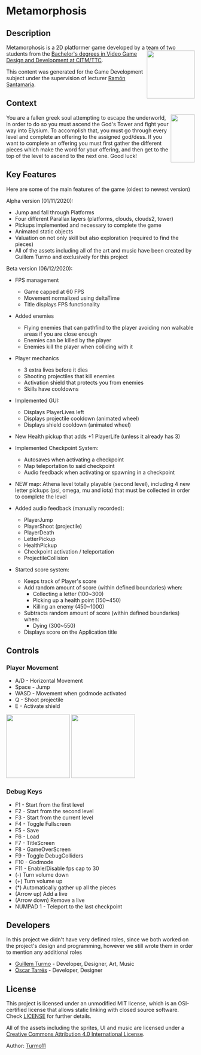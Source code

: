 # Metamorphosis

## Description

Metamorphosis is a 2D platformer game developed by a team of two students<img align="right" width="128" height="128" src="https://github.com/Turmo11/Metamorphosis/blob/master/Screenshots/uwu_logo_black.png"> from the [Bachelor's degrees in Video Game Design and Development at CITM/TTC](<https://www.citm.upc.edu/ing/estudis/graus-videojocs/>). 



This content was generated for the Game Development subject under the supervision of lecturer [Ramón Santamaria](<https://www.linkedin.com/in/raysan/>). 

## Context

<img align="right" width="64" height="128" src="https://github.com/Turmo11/Metamorphosis/blob/master/Screenshots/goal.gif">
You are a fallen greek soul attempting to escape the underworld, in order to do so you must ascend the God's Tower and fight your way into Elysium. To accomplish that, you must go through every level and complete an offering to the assigned god/dess. If you want to complete an offering you must first gather the different pieces which make the word for your offering, and then get to the top of the level to ascend to the next one. Good luck! 


## Key Features

Here are some of the main features of the game (oldest to newest version)

Alpha version (01/11/2020):
 - Jump and fall through Platforms
 - Four different Parallax layers (platforms, clouds, clouds2, tower)
 - Pickups implemented and necessary to complete the game
 - Animated static objects
 - Valuation on not only skill but also exploration (required to find the pieces)
 - All of the assets including all of the art and music have been created by Guillem Turmo and exclusively for this project

Beta version (06/12/2020):
 - FPS management
    - Game capped at 60 FPS
    - Movement normalized using deltaTime
    - Title displays FPS functionality
    
 - Added enemies
    - Flying enemies that can pathfind to the player avoiding non walkable areas if you are close enough
    - Enemies can be killed by the player
    - Enemies kill the player when colliding with it
    
 - Player mechanics
    - 3 extra lives before it dies
    - Shooting projectiles that kill enemies
    - Activation shield that protects you from enemies
    - Skills have cooldowns
    
 - Implemented GUI:
    - Displays PlayerLives left
    - Displays projectile cooldown (animated wheel)
    - Displays shield cooldown (animated wheel)
    
 - New Health pickup that adds +1 PlayerLife (unless it already has 3) 
 
 - Implemented Checkpoint System:
    - Autosaves when activating a checkpoint
    - Map teleportation to said checkpoint
    - Audio feedback when activating or spawning in a checkpoint
    
 - NEW map: Athena level totally playable (second level), including 4 new letter pickups (psi, omega, mu and iota) that must be collected in order to complete the level 
 
 - Added audio feedback (manually recorded):
    - PlayerJump
    - PlayerShoot (projectile)
    - PlayerDeath
    - LetterPickup
    - HealthPickup
    - Checkpoint activation / teleportation
    - ProjectileCollision
    
- Started score system:
    - Keeps track of Player's score
    - Add random amount of score (within defined boundaries) when:
        - Collecting a letter (100~300)
        - Picking up a health point (150~450)
        - Killing an enemy (450~1000)
   - Subtracts random amount of score (within defined boundaries) when:
        - Dying (300~550)
   - Displays score on the Application title

 
## Controls

### Player Movement
 - A/D - Horizontal Movement
 - Space - Jump
 - WASD - Movement when godmode activated
 - Q - Shoot projectile
 - E - Activate shield
 
  <img width="170" height="170" src="https://github.com/Turmo11/Metamorphosis/blob/master/Screenshots/player_run.gif"> <img width="170" height="170" src="https://github.com/Turmo11/Metamorphosis/blob/master/Screenshots/player_god.gif">





### Debug Keys
 - F1 - Start from the first level
 - F2 - Start from the second level
 - F3 - Start from the current level
 - F4 - Toggle Fullscreen
 - F5 - Save 
 - F6 - Load 
 - F7 - TitleScreen
 - F8 - GameOverScreen
 - F9 - Toggle DebugColliders
 - F10 - Godmode
 - F11 - Enable/Disable fps cap to 30
 - (-) Turn volume down
 - (+) Turn volume up
 - (*)  Automatically gather up all the pieces
 - (Arrow up) Add a live
 - (Arrow down) Remove a live
 - NUMPAD 1 - Teleport to the last checkpoint
 
## Developers

In this project we didn't have very defined roles, since we both worked on the project's design and programming, however we still wrote them in order to mention any additional roles

 - [Guillem Turmo](<https://github.com/Turmo11>) - Developer, Designer, Art, Music
 - [Òscar Tarrés](<https://github.com/oscarta3>) - Developer, Designer


## License

This project is licensed under an unmodified MIT license, which is an OSI-certified license that allows static linking with closed source software. Check [LICENSE](LICENSE) for further details.

All of the assets including the sprites, UI and music are licensed under a [Creative Commons Attribution 4.0 International License](https://creativecommons.org/licenses/by/4.0/).

Author: [Turmo11](https://github.com/Turmo11)
